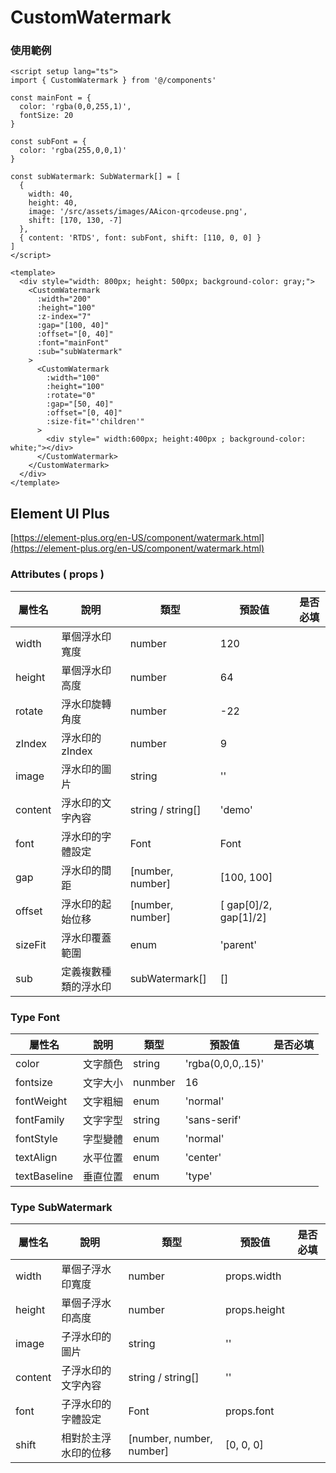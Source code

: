 # CustomWatermark

### 使用範例

```vue
<script setup lang="ts">
import { CustomWatermark } from '@/components'

const mainFont = {
  color: 'rgba(0,0,255,1)',
  fontSize: 20
}

const subFont = {
  color: 'rgba(255,0,0,1)'
}

const subWatermark: SubWatermark[] = [
  {
    width: 40,
    height: 40,
    image: '/src/assets/images/AAicon-qrcodeuse.png',
    shift: [170, 130, -7]
  },
  { content: 'RTDS', font: subFont, shift: [110, 0, 0] }
]
</script>

<template>
  <div style="width: 800px; height: 500px; background-color: gray;">
    <CustomWatermark
      :width="200"
      :height="100"
      :z-index="7"
      :gap="[100, 40]"
      :offset="[0, 40]"
      :font="mainFont"
      :sub="subWatermark"
    >
      <CustomWatermark
        :width="100"
        :height="100"
        :rotate="0"
        :gap="[50, 40]"
        :offset="[0, 40]"
        :size-fit="'children'"
      >
        <div style=" width:600px; height:400px ; background-color: white;"></div>
      </CustomWatermark>
    </CustomWatermark>
  </div>
</template>
```

## Element UI Plus

[https://element-plus.org/en-US/component/watermark.html](https://element-plus.org/en-US/component/watermark.html)

### Attributes ( props )

| 屬性名  | 說明                 | 類型              | 預設值                | 是否必填 |
| ------- | -------------------- | ----------------- | --------------------- | -------- |
| width   | 單個浮水印寬度       | number            | 120                   |          |
| height  | 單個浮水印高度       | number            | 64                    |          |
| rotate  | 浮水印旋轉角度       | number            | -22                   |          |
| zIndex  | 浮水印的 zIndex      | number            | 9                     |          |
| image   | 浮水印的圖片         | string            | ''                    |          |
| content | 浮水印的文字內容     | string / string[] | 'demo'               |          |
| font    | 浮水印的字體設定     | Font              | Font                  |          |
| gap     | 浮水印的間距         | [number, number]  | [100, 100]            |          |
| offset  | 浮水印的起始位移     | [number, number]  | [ gap[0]/2, gap[1]/2] |          |
| sizeFit | 浮水印覆蓋範圍       | enum              | 'parent'              |          |
| sub     | 定義複數種類的浮水印 | subWatermark[]    | []                    |          |

### Type Font

| 屬性名       | 說明     | 類型    | 預設值            | 是否必填 |
| ------------ | -------- | ------- | ----------------- | -------- |
| color        | 文字顏色 | string  | 'rgba(0,0,0,.15)' |          |
| fontsize     | 文字大小 | nunmber | 16                |          |
| fontWeight   | 文字粗細 | enum    | 'normal'          |          |
| fontFamily   | 文字字型 | string  | 'sans-serif'      |          |
| fontStyle    | 字型變體 | enum    | 'normal'          |          |
| textAlign    | 水平位置 | enum    | 'center'          |          |
| textBaseline | 垂直位置 | enum    | 'type'            |          |

### Type SubWatermark

| 屬性名  | 說明                 | 類型                     | 預設值       | 是否必填 |
| ------- | -------------------- | ------------------------ | ------------ | -------- |
| width   | 單個子浮水印寬度     | number                   | props.width  |          |
| height  | 單個子浮水印高度     | number                   | props.height |          |
| image   | 子浮水印的圖片       | string                   | ''           |          |
| content | 子浮水印的文字內容   | string / string[]        | ''           |          |
| font    | 子浮水印的字體設定   | Font                     | props.font   |          |
| shift   | 相對於主浮水印的位移 | [number, number, number] | [0, 0, 0]    |          |
